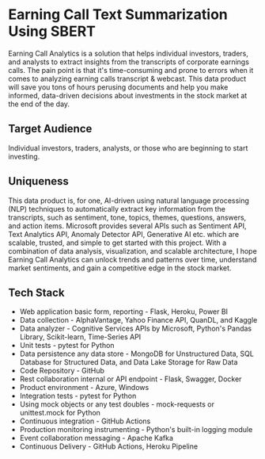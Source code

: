 # Earning Call Text Summarization Using SBERT 

Earning Call Analytics is a solution that helps individual investors, traders, and analysts to extract insights from the transcripts of corporate earnings calls. The pain point is that it's time-consuming and prone to errors when it comes to analyzing earning calls transcript & webcast. This data product will save you tons of hours perusing documents and help you make informed, data-driven decisions about investments in the stock market at the end of the day. 

## Target Audience

Individual investors, traders, analysts, or those who are beginning to start investing. 

## Uniqueness

This data product is, for one, AI-driven using natural language processing (NLP) techniques to automatically extract key information from the transcripts, such as sentiment, tone, topics, themes, questions, answers, and action items. Microsoft provides several APIs such as Sentiment API, Text Analytics API, Anomaly Detector API, Generative AI etc. which are scalable, trusted, and simple to get started with this project. With a combination of data analysis, visualization, and scalable architecture, I hope Earning Call Analytics can unlock trends and patterns over time, understand market sentiments, and gain a competitive edge in the stock market.

## Tech Stack

* Web application basic form, reporting - Flask, Heroku, Power BI
* Data collection - AlphaVantage, Yahoo Finance API, QuanDL, and Kaggle
* Data analyzer - Cognitive Services APIs by Microsoft, Python's Pandas Library, Scikit-learn, Time-Series API 
* Unit tests - pytest for Python
* Data persistence any data store - MongoDB for Unstructured Data, SQL Database for Structured Data, and Data Lake Storage for Raw Data
* Code Repository - GitHub
* Rest collaboration internal or API endpoint - Flask, Swagger, Docker
* Product environment - Azure, Windows
* Integration tests - pytest for Python
* Using mock objects or any test doubles - mock-requests or unittest.mock for Python
* Continuous integration - GitHub Actions
* Production monitoring instrumenting - Python's built-in logging module
* Event collaboration messaging - Apache Kafka
* Continuous Delivery - GitHub Actions, Heroku Pipeline
